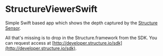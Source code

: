 # StructureViewerSwift

Simple Swift based app which shows the depth captured by the [Structure Sensor](http://structure.io/).

All that's missing is to drop in the Structure.framework from the SDK. You can request access at [http://developer.structure.io/sdk](http://developer.structure.io/sdk).
